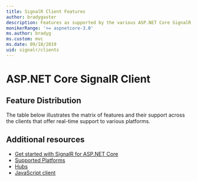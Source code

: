 ```yaml
---
title: SignalR Client Features
author: bradygaster
description: Features as supported by the various ASP.NET Core SignalR clients.
monikerRange: '>= aspnetcore-3.0'
ms.author: bradyg
ms.custom: mvc
ms.date: 09/18/2019
uid: signalr/clients
---
```

# ASP.NET Core SignalR Client

## Feature Distribution

The table below illustrates the matrix of features and their support across the clients that offer real-time support to various platforms. 



## Additional resources

* [Get started with SignalR for ASP.NET Core](xref:tutorials/signalr)
* [Supported Platforms](xref:signalr/supported-platforms)
* [Hubs](xref:signalr/hubs)
* [JavaScript client](xref:signalr/javascript-client)
